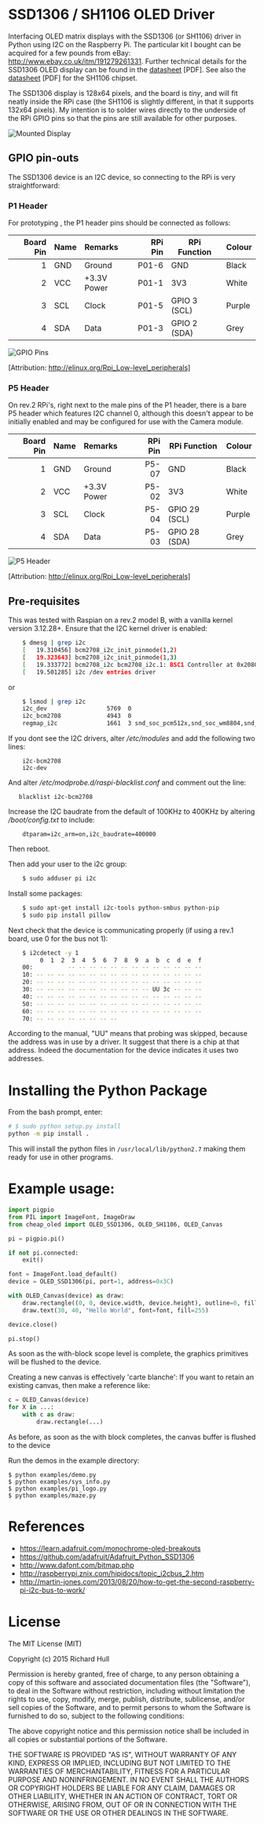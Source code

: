 # SSD1306 / SH1106 OLED Driver

Interfacing OLED matrix displays with the SSD1306 (or SH1106) driver in Python using
I2C on the Raspberry Pi. The particular kit I bought can be acquired for 
a few pounds from eBay: http://www.ebay.co.uk/itm/191279261331. Further 
technical details for the SSD1306 OLED display can be found in the 
[datasheet](https://raw.githubusercontent.com/kForth/cheap_oled/master/doc/tech-spec/SSD1306.pdf) [PDF]. 
See also the [datasheet](https://raw.githubusercontent.com/kForth/cheap_oled/sh1106-compat/doc/tech-spec/SH1106.pdf) [PDF] for the SH1106 chipset.

The SSD1306 display is 128x64 pixels, and the board is _tiny_, and will fit neatly
inside the RPi case (the SH1106 is slightly different, in that it supports 132x64
pixels). My intention is to solder wires directly to the underside
of the RPi GPIO pins so that the pins are still available for other purposes.

![Mounted Display](https://raw.githubusercontent.com/kForth/cheap_oled/master/doc/mounted_display.jpg)

## GPIO pin-outs

The SSD1306 device is an I2C device, so connecting to the RPi is very straightforward:

### P1 Header

For prototyping , the P1 header pins should be connected as follows:

| Board Pin | Name  | Remarks     | RPi Pin | RPi Function | Colour |
|----------:|:------|:------------|--------:|--------------|--------|
| 1         | GND   | Ground      | P01-6   | GND          | Black  |
| 2         | VCC   | +3.3V Power | P01-1   | 3V3          | White  |
| 3         | SCL   | Clock       | P01-5   | GPIO 3 (SCL) | Purple |
| 4         | SDA   | Data        | P01-3   | GPIO 2 (SDA) | Grey   |

![GPIO Pins](https://raw.githubusercontent.com/kForth/cheap_oled/master/doc/GPIOs.png)

[Attribution: http://elinux.org/Rpi_Low-level_peripherals]

### P5 Header

On rev.2 RPi's, right next to the male pins of the P1 header, there is a bare 
P5 header which features I2C channel 0, although this doesn't appear to be
initially enabled and may be configured for use with the Camera module. 

| Board Pin | Name  | Remarks     | RPi Pin | RPi Function  | Colour |
|----------:|:------|:------------|--------:|---------------|--------|
| 1         | GND   | Ground      | P5-07   | GND           | Black  |
| 2         | VCC   | +3.3V Power | P5-02   | 3V3           | White  |
| 3         | SCL   | Clock       | P5-04   | GPIO 29 (SCL) | Purple |
| 4         | SDA   | Data        | P5-03   | GPIO 28 (SDA) | Grey   |

![P5 Header](https://raw.githubusercontent.com/kForth/cheap_oled/master/doc/RPi_P5_header.png)

[Attribution: http://elinux.org/Rpi_Low-level_peripherals]

## Pre-requisites

This was tested with Raspian on a rev.2 model B, with a vanilla kernel version 3.12.28+. 
Ensure that the I2C kernel driver is enabled:
```bash
    $ dmesg | grep i2c
    [   19.310456] bcm2708_i2c_init_pinmode(1,2)
    [   19.323643] bcm2708_i2c_init_pinmode(1,3)
    [   19.333772] bcm2708_i2c bcm2708_i2c.1: BSC1 Controller at 0x20804000 (irq 79) (baudrate 100000)
    [   19.501285] i2c /dev entries driver
```
or
```bash
    $ lsmod | grep i2c
    i2c_dev                 5769  0 
    i2c_bcm2708             4943  0 
    regmap_i2c              1661  3 snd_soc_pcm512x,snd_soc_wm8804,snd_soc_core
```
If you dont see the I2C drivers, alter */etc/modules* and add the following 
two lines:
```
    i2c-bcm2708
    i2c-dev
```
And alter */etc/modprobe.d/raspi-blacklist.conf* and comment out the line:
```
   blacklist i2c-bcm2708
```
Increase the I2C baudrate from the default of 100KHz to 400KHz by altering
*/boot/config.txt* to include:
```
    dtparam=i2c_arm=on,i2c_baudrate=400000
```
Then reboot.

Then add your user to the i2c group:
```bash
    $ sudo adduser pi i2c
```
Install some packages:
```bash
    $ sudo apt-get install i2c-tools python-smbus python-pip
    $ sudo pip install pillow
```
Next check that the device is communicating properly (if using a rev.1 board, 
use 0 for the bus not 1):
```bash
    $ i2cdetect -y 1
         0  1  2  3  4  5  6  7  8  9  a  b  c  d  e  f
    00:          -- -- -- -- -- -- -- -- -- -- -- -- --
    10: -- -- -- -- -- -- -- -- -- -- -- -- -- -- -- --
    20: -- -- -- -- -- -- -- -- -- -- -- -- -- -- -- --
    30: -- -- -- -- -- -- -- -- -- -- -- UU 3c -- -- --
    40: -- -- -- -- -- -- -- -- -- -- -- -- -- -- -- --
    50: -- -- -- -- -- -- -- -- -- -- -- -- -- -- -- --
    60: -- -- -- -- -- -- -- -- -- -- -- -- -- -- -- --
    70: -- -- -- -- -- -- -- --
```
According to the manual, "UU" means that probing was skipped, 
because the address was in use by a driver. It suggest that
there is a chip at that address. Indeed the documentation for
the device indicates it uses two addresses.

# Installing the Python Package

From the bash prompt, enter:

```bash
# $ sudo python setup.py install
python -m pip install .
```

This will install the python files in `/usr/local/lib/python2.7` making them ready for use in other programs.

# Example usage:
```python
import pigpio
from PIL import ImageFont, ImageDraw
from cheap_oled import OLED_SSD1306, OLED_SH1106, OLED_Canvas

pi = pigpio.pi()

if not pi.connected:
    exit()

font = ImageFont.load_default()
device = OLED_SSD1306(pi, port=1, address=0x3C)

with OLED_Canvas(device) as draw:
    draw.rectangle((0, 0, device.width, device.height), outline=0, fill=0)
    draw.text(30, 40, "Hello World", font=font, fill=255)

device.close()

pi.stop()
```

 As soon as the with-block scope level is complete, the graphics primitives will be flushed to the device.

 Creating a new canvas is effectively 'carte blanche': If you want to retain an existing canvas, then make a reference like:
```python
c = OLED_Canvas(device)
for X in ...:
    with c as draw:
        draw.rectangle(...)
```
 As before, as soon as the with block completes, the canvas buffer is flushed to the device

Run the demos in the example directory:

    $ python examples/demo.py
    $ python examples/sys_info.py
    $ python examples/pi_logo.py
    $ python examples/maze.py

# References

* https://learn.adafruit.com/monochrome-oled-breakouts
* https://github.com/adafruit/Adafruit_Python_SSD1306
* http://www.dafont.com/bitmap.php
* http://raspberrypi.znix.com/hipidocs/topic_i2cbus_2.htm
* http://martin-jones.com/2013/08/20/how-to-get-the-second-raspberry-pi-i2c-bus-to-work/

# License

The MIT License (MIT)

Copyright (c) 2015 Richard Hull

Permission is hereby granted, free of charge, to any person obtaining a copy
of this software and associated documentation files (the "Software"), to deal
in the Software without restriction, including without limitation the rights
to use, copy, modify, merge, publish, distribute, sublicense, and/or sell
copies of the Software, and to permit persons to whom the Software is
furnished to do so, subject to the following conditions:

The above copyright notice and this permission notice shall be included in all
copies or substantial portions of the Software.

THE SOFTWARE IS PROVIDED "AS IS", WITHOUT WARRANTY OF ANY KIND, EXPRESS OR
IMPLIED, INCLUDING BUT NOT LIMITED TO THE WARRANTIES OF MERCHANTABILITY,
FITNESS FOR A PARTICULAR PURPOSE AND NONINFRINGEMENT. IN NO EVENT SHALL THE
AUTHORS OR COPYRIGHT HOLDERS BE LIABLE FOR ANY CLAIM, DAMAGES OR OTHER
LIABILITY, WHETHER IN AN ACTION OF CONTRACT, TORT OR OTHERWISE, ARISING FROM,
OUT OF OR IN CONNECTION WITH THE SOFTWARE OR THE USE OR OTHER DEALINGS IN THE
SOFTWARE.
